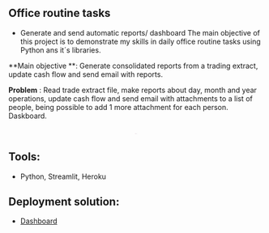 ## Office routine tasks 
- Generate and send automatic reports/ dashboard
The main objective of this project is to demonstrate my skills in daily office routine tasks using Python ans it´s libraries. 

**Main objective **: Generate consolidated reports from a trading extract, update cash flow and send email with reports.

**Problem** : Read trade extract file, make reports about day, month and year operations, update cash flow and send email with attachments to a list of people, being possible to add 1 more attachment for each person.
Daskboard.


<p align='center'>
    <img src='./image.PNG' style="width:05px"
 <
</p>


## **Tools**: 
- Python, Streamlit, Heroku

## **Deployment solution:**
- [Dashboard](https://trades-analysis.herokuapp.com/)